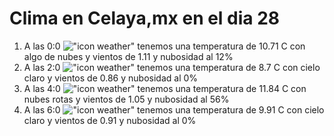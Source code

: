 # Clima en Celaya,mx en el dia 28

1. A las 0:0 !["icon weather"](http://openweathermap.org/img/w/02n.png) tenemos una temperatura de 10.71 C con algo de nubes y  vientos de 1.11 y nubosidad al 12%
1. A las 2:0 !["icon weather"](http://openweathermap.org/img/w/01n.png) tenemos una temperatura de 8.7 C con cielo claro y  vientos de 0.86 y nubosidad al 0%
1. A las 4:0 !["icon weather"](http://openweathermap.org/img/w/04n.png) tenemos una temperatura de 11.84 C con nubes rotas y  vientos de 1.05 y nubosidad al 56%
1. A las 6:0 !["icon weather"](http://openweathermap.org/img/w/01n.png) tenemos una temperatura de 9.91 C con cielo claro y  vientos de 0.91 y nubosidad al 0%
